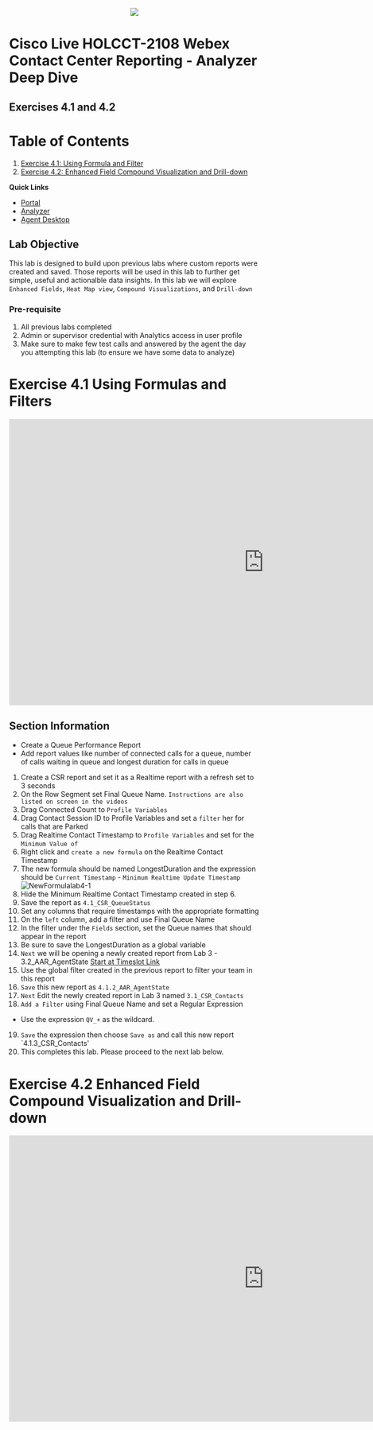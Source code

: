 <p align="center">
  <img src="https://ayankovs-ccp-s3.s3.eu-west-3.amazonaws.com/CiscoLiveLogo.jpg">
</p>

# Cisco Live HOLCCT-2108 Webex Contact Center Reporting - Analyzer Deep Dive <br>
## Exercises 4.1 and 4.2


# Table of Contents
1. [Exercise 4.1: Using Formula and Filter](#paragraph1)
2. [Exercise 4.2: Enhanced Field Compound Visualization and Drill-down](#paragraph2)

**Quick Links**

* <a href="https://portal.wxcc-us1.cisco.com/portal" target="_blank">Portal</a>
* <a href="https://analyzer.wxcc-us1.cisco.com/analyzer/home" target="_blank">Analyzer</a>
* <a href="https://desktop.wxcc-us1.cisco.com" target="_blank">Agent Desktop</a>


## Lab Objective

This lab is designed to build upon previous labs where custom reports were created and saved.  Those reports will be used in this lab to further get simple, useful and actionalble data insights.  In this lab we will explore `Enhanced Fields`, `Heat Map view`, `Compound Visualizations`, and `Drill-down`

### Pre-requisite

1. All previous labs completed
2. Admin or supervisor credential with Analytics access in user profile
3. Make sure to make few test calls and answered by the agent the day you attempting this lab (to ensure we have some data to analyze)


# Exercise 4.1 Using Formulas and Filters

<iframe width="1024" height="576" src="https://youtube.com/embed/mIaUgAEjRHs?rel=0" title="Exercise 4.1 Using Formulas and Filters" frameborder="0" allow="accelerometer; autoplay; clipboard-write; encrypted-media; gyroscope; picture-in-picture" allowfullscreen></iframe>

## Section Information
- Create a Queue Performance Report
- Add report values like number of connected calls for a queue, number of calls waiting in queue and longest duration for calls in queue

1. Create a CSR report and set it as a Realtime report with a refresh set to 3 seconds
2. On the Row Segment set Final Queue Name.  `Instructions are also listed on screen in the videos`
3. Drag Connected Count to `Profile Variables` 
4. Drag Contact Session ID to Profile Variables and set a `filter` her for calls that are Parked
5. Drag Realtime Contact Timestamp to `Profile Variables` and set for the `Minimum Value of`
6. Right click and `create a new formula` on the Realtime Contact Timestamp
7. The new formula should be named LongestDuration and the expression should be `Current Timestamp` - `Minimum Realtime Update Timestamp`
![NewFormulalab4-1](https://user-images.githubusercontent.com/75790934/113608997-dad57f00-9610-11eb-8b61-427d0b93a00f.png)
8. Hide the Minimum Realtime Contact Timestamp created in step 6.
9. Save the report as `4.1_CSR_QueueStatus`
10. Set any columns that require timestamps with the appropriate formatting
11. On the `left` column, add a filter and use Final Queue Name
12. In the filter under the `Fields` section, set the Queue names that should appear in the report
13. Be sure to save the LongestDuration as a global variable
14. `Next` we will be opening a newly created report from Lab 3 - 3.2_AAR_AgentState [Start at Timeslot Link](https://youtube.com/embed/mIaUgAEjRHs?start=476)
15. Use the global filter created in the previous report to filter your team in this report
16. `Save` this new report as `4.1.2_AAR_AgentState`
17. `Next` Edit the newly created report in Lab 3 named `3.1_CSR_Contacts` 
18. `Add a Filter` using Final Queue Name and set a Regular Expression
  - Use the expression `QV_+` as the wildcard.  
19. `Save` the expression then choose `Save as` and call this new report `4.1.3_CSR_Contacts'
20. This completes this lab.  Please proceed to the next lab below.


# Exercise 4.2 Enhanced Field Compound Visualization and Drill-down

<iframe width="1024" height="576" src="https://youtube.com/embed/Poc7WdDdbEM?rel=0" title="Exercise 4.2 Enhanced Field Compound Visualization and Drill-down" frameborder="0" allow="accelerometer; autoplay; clipboard-write; encrypted-media; gyroscope; picture-in-picture" allowfullscreen></iframe>
